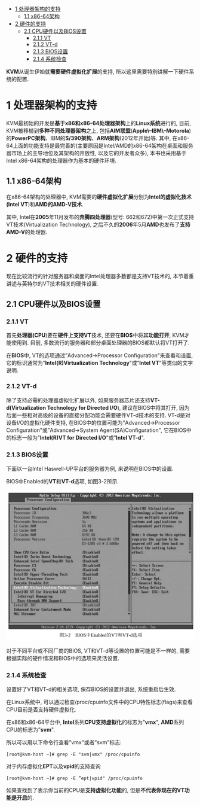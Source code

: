 
<!-- @import "[TOC]" {cmd="toc" depthFrom=1 depthTo=6 orderedList=false} -->

<!-- code_chunk_output -->

- [1 处理器架构的支持](#1-处理器架构的支持)
  - [1.1 x86-64架构](#11-x86-64架构)
- [2 硬件的支持](#2-硬件的支持)
  - [2.1 CPU硬件以及BIOS设置](#21-cpu硬件以及bios设置)
    - [2.1.1 VT](#211-vt)
    - [2.1.2 VT-d](#212-vt-d)
    - [2.1.3 BIOS设置](#213-bios设置)
    - [2.1.4 系统检查](#214-系统检查)

<!-- /code_chunk_output -->

**KVM**从诞生伊始就**需要硬件虚拟化扩展**的支持, 所以这里需要特别讲解一下硬件系统的配置. 

# 1 处理器架构的支持

KVM最初始的开发是**基于x86和x86\-64处理器架构**上的**Linux系统**进行的, 目前, KVM被移植到**多种不同处理器架构**之上, 包括**AIM联盟**(**Apple\–IBM\–Motorola**)的**PowerPC架构**、IBM的**S/390架构**、**ARM架构**(2012年开始)等. 其中, 在x86\-64上面的功能支持是最完善的(主要原因是Intel/AMD的x86\-64架构在桌面和服务器市场上的主导地位及其架构的开放性, 以及它的开发者众多), 本书也采用基于Intel x86\-64架构的处理器作为基本的硬件环境. 

## 1.1 x86-64架构

在x86\-64架构的处理器中, KVM需要的**硬件虚拟化扩展**分别为**Intel的虚拟化技术(Intel VT**)和**AMD的AMD\-V技术**. 

其中, Intel在**2005**年11月发布的**奔腾四处理器**(型号: 662和672)中第一次正式支持VT技术(Virtualization Technology), 之后不久的**2006**年5月**AMD**也发布了**支持AMD\-V**的处理器. 

# 2 硬件的支持

现在比较流行的针对服务器和桌面的Intel处理器多数都是支持VT技术的, 本节着重讲述与英特尔的VT技术相关的硬件设置. 

## 2.1 CPU硬件以及BIOS设置

### 2.1.1 VT

首先**处理器(CPU**)要在**硬件上支持VT**技术, 还要在**BIOS**中将其**功能打开**, KVM才能使用到. 目前, 多数流行的服务器和部分桌面处理器的BIOS都默认将VT打开了. 

在**BIOS**中, VT的选项通过”Advanced→Processor Configuration"来查看和设置, 它的标识通常为”**Intel(R)Virtualization Technology**"或”**Intel VT**"等类似的文字说明. 

### 2.1.2 VT-d

除了支持必需的处理器虚拟化扩展以外, 如果服务器芯片还支持**VT\-d(Virtualization Technology for Directed I/O**), 建议在BIOS中将其打开, 因为后面一些相对高级的设备的直接分配功能会需要硬件VT\-d技术的支持. VT\-d是对设备I/O的虚拟化硬件支持, 在BIOS中的位置可能为”Advanced→Processor Configuration"或”Advanced→System Agent(SA)Configuration", 它在BIOS中的标志一般为”**Intel(R)VT for Directed I/O**"或”**Intel VT\-d**". 

### 2.1.3 BIOS设置

下面以一台Intel Haswell\-UP平台的服务器为例, 来说明在BIOS中的设置. 

BIOS中Enabled的**VT**和**VT\-d**选项, 如图3-2所示. 

![](./images/2019-05-15-09-02-49.png)

对于不同平台或不同厂商的BIOS, VT和VT\-d等设置的位置可能是不一样的, 需要根据实际的硬件情况和BIOS中的选项来灵活设置. 

### 2.1.4 系统检查

设置好了VT和VT\-d的相关选项, 保存BIOS的设置并退出, 系统重启后生效. 

在Linux系统中, 可以通过检查/proc/cpuinfo文件中的CPU特性标志(flags)来查看CPU目前是否支持硬件虚拟化. 

在x86和x86\-64平台中, **Intel**系列**CPU支持虚拟化**的标志为”**vmx**", **AMD**系列CPU的标志为”**svm**". 

所以可以用以下命令行查看”vmx"或者”svm"标志: 

```
[root@kvm-host ~]# grep -E "svm|vmx" /proc/cpuinfo
```

对于内存虚拟化**EPT**以及**vpid**的支持查询

```
[root@kvm-host ~]# grep -E ”ept|vpid" /proc/cpuinfo 
```

如果查找到了表示你当前的CPU是**支持虚拟化功能**的, 但是**不代表你现在的VT功能是开启**的. 